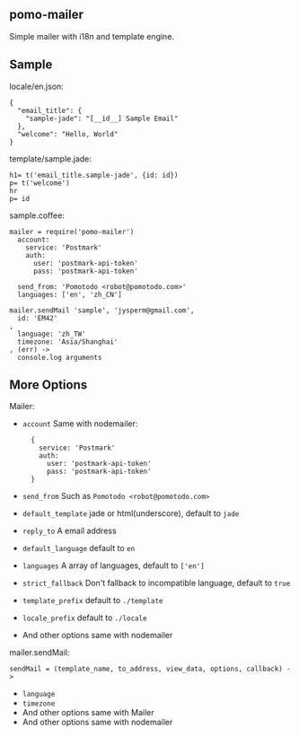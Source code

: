 ## pomo-mailer
Simple mailer with i18n and template engine.

## Sample
locale/en.json:

    {
      "email_title": {
        "sample-jade": "[__id__] Sample Email"
      },
      "welcome": "Hello, World"
    }

template/sample.jade:

    h1= t('email_title.sample-jade', {id: id})
    p= t('welcome')
    hr
    p= id

sample.coffee:

    mailer = require('pomo-mailer')
      account:
        service: 'Postmark'
        auth:
          user: 'postmark-api-token'
          pass: 'postmark-api-token'

      send_from: 'Pomotodo <robot@pomotodo.com>'
      languages: ['en', 'zh_CN']

    mailer.sendMail 'sample', 'jysperm@gmail.com',
      id: 'EM42'
    ,
      language: 'zh_TW'
      timezone: 'Asia/Shanghai'
    , (err) ->
      console.log arguments

## More Options

Mailer:

* `account` Same with nodemailer:

        {
          service: 'Postmark'
          auth:
            user: 'postmark-api-token'
            pass: 'postmark-api-token'
        }

* `send_from` Such as `Pomotodo <robot@pomotodo.com>`
* `default_template` jade or html(underscore), default to `jade`
* `reply_to` A email address
* `default_language` default to `en`
* `languages` A array of languages, default to `['en']`
* `strict_fallback` Don't fallback to incompatible language, default to `true`
* `template_prefix` default to `./template`
* `locale_prefix` default to `./locale`
* And other options same with nodemailer

mailer.sendMail:

    sendMail = (template_name, to_address, view_data, options, callback) ->

* `language`
* `timezone`
* And other options same with Mailer
* And other options same with nodemailer
